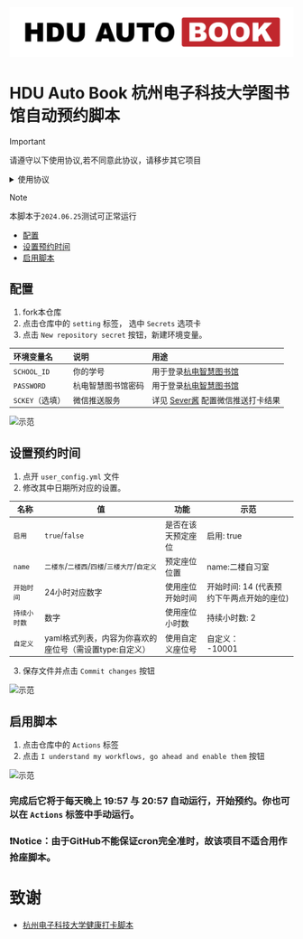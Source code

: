 ![logo](./docs/logo.png)
# HDU Auto Book 杭州电子科技大学图书馆自动预约脚本

> [!IMPORTANT]
> 请遵守以下使用协议,若不同意此协议，请移步其它项目
> <details> <summary> 使用协议 </summary>
>
>  - 请合理使用此脚本，切勿占用公共资源，做出诸如预约但不去签到使用的行为。
>  - 本项目仅供学术交流使用，作者不对任何因使用本脚本造成的后果负责,包括但不仅限于由滥用脚本导致的封号，账号被锁定等。
>  - 本项目将停止维护并将被移除，当发生以下情况之一:
>    - 本项目被杭电图书馆或校方要求删除
>    - 作者发现本项目影响到了杭电图书馆正常的预约服务
>    - 作者发现本项目被滥用或有其他不妥之处
> - 当本项目被移除后，请各位使用者自觉停止使用fork的代码，以免造成不必要的麻烦。
> </details>


> [!NOTE]
> 本脚本于`2024.06.25`测试可正常运行

- [配置](#配置)
- [设置预约时间](#设置预约时间设置预约时间)
- [启用脚本](#启用脚本)

## 配置
 1. fork本仓库
 2. 点击仓库中的 `setting` 标签， 选中 `Secrets` 选项卡
 3. 点击 `New repository secret` 按钮，新建环境变量。

   | 环境变量名| 说明        | 用途                                              |
   |:----------|:------------------------------------------------|:--------------|
   | `SCHOOL_ID` | 你的学号      | 用于登录[杭电智慧图书馆](https://hdu.huitu.zhishulib.com/) |
   | `PASSWORD` | 杭电智慧图书馆密码 | 用于登录[杭电智慧图书馆](https://hdu.huitu.zhishulib.com/) |
   | `SCKEY`（选填） | 微信推送服务    | 详见 [Sever酱](https://sct.ftqq.com/) 配置微信推送打卡结果   |

![示范](docs/img1.png)

## 设置预约时间
 1. 点开 `user_config.yml` 文件
 2. 修改其中日期所对应的设置。

 | 名称      | 值                                | 功能        | 示范                       |
|---------|----------------------------------|-----------|--------------------------|
| `启用`    | `true`/`false`                   | 是否在该天预定座位 | 启用: true                 |
| `name`  | `二楼东`/`二楼西`/`四楼`/`三楼大厅`/`自定义`            | 预定座位位置    | name:二楼自习室               |
| `开始时间`  | 24小时对应数字                         | 使用座位开始时间  | 开始时间: 14 (代表预约下午两点开始的座位) |
| `持续小时数` | 数字                               | 使用座位小时数   | 持续小时数: 2                 |
| `自定义`   | yaml格式列表，内容为你喜欢的座位号（需设置type:自定义） | 使用自定义座位号  | 自定义：<br>  -10001         |

 3. 保存文件并点击 `Commit changes` 按钮

![示范](docs/img2.png)

## 启用脚本
 1. 点击仓库中的 `Actions` 标签
 2. 点击 `I understand my workflows, go ahead and enable them` 按钮

![示范](docs/img3.png)

### 完成后它将于每天晚上 19:57 与 20:57 自动运行，开始预约。你也可以在 `Actions` 标签中手动运行。

### ❗Notice：由于GitHub不能保证cron完全准时，故该项目不适合用作抢座脚本。

# 致谢
- [杭州电子科技大学健康打卡脚本](https://github.com/YeQiuO/HDU_AUTO_PUNCH)
